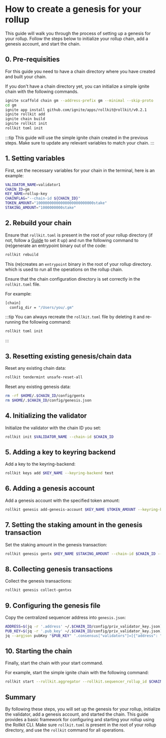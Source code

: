 # How to create a genesis for your rollup

This guide will walk you through the process of setting up a genesis for your rollup. Follow the steps below to initialize your rollup chain, add a genesis account, and start the chain.

## 0. Pre-requisities 

For this guide you need to have a chain directory where you have created and built your chain. 

If you don't have a chain directory yet, you can initialize a simple ignite chain with the following commands. 

```sh
ignite scaffold chain gm --address-prefix gm --minimal --skip-proto
cd gm
ignite app install github.com/ignite/apps/rollkit@rollkit/v0.2.1
ignite rollkit add
ignite chain build
ignite rollkit init
rollkit toml init
```

:::tip
This guide will use the simple ignite chain created in the previous steps. Make sure to update any relevant variables to match your chain. 
:::

## 1. Setting variables

First, set the necessary variables for your chain in the terminal, here is an example:

```sh
VALIDATOR_NAME=validator1
CHAIN_ID=gm
KEY_NAME=rollup-key
CHAINFLAG="--chain-id ${CHAIN_ID}"
TOKEN_AMOUNT="10000000000000000000000000stake"
STAKING_AMOUNT="1000000000stake"
```

## 2. Rebuild your chain

Ensure that `rollkit.toml` is present in the root of your rollup directory (if not, follow a [Guide](/guides/use-rollkit-cli) to set it up) and run the following command to (re)generate an entrypoint binary out of the code:

```sh
rollkit rebuild
```

This (re)creates an `entrypoint` binary in the root of your rollup directory. which is used to run all the operations on the rollup chain.

Ensure that the chain configuration directory is set correctly in the `rollkit.toml` file.

For example:

```sh
[chain]
  config_dir = "/Users/you/.gm"
```

:::tip
You can always recreate the `rollkit.toml` file by deleting it and re-running the following command:

```sh
rollkit toml init
```
:::

## 3. Resetting existing genesis/chain data

Reset any existing chain data:

```sh
rollkit tendermint unsafe-reset-all
```

Reset any existing genesis data:

```sh
rm -rf $HOME/.$CHAIN_ID/config/gentx
rm $HOME/.$CHAIN_ID/config/genesis.json
```

## 4. Initializing the validator

Initialize the validator with the chain ID you set:

```sh
rollkit init $VALIDATOR_NAME --chain-id $CHAIN_ID
```

## 5. Adding a key to keyring backend

Add a key to the keyring-backend:

```sh
rollkit keys add $KEY_NAME --keyring-backend test
```

## 6. Adding a genesis account

Add a genesis account with the specified token amount:

```sh
rollkit genesis add-genesis-account $KEY_NAME $TOKEN_AMOUNT --keyring-backend test
```

## 7. Setting the staking amount in the genesis transaction

Set the staking amount in the genesis transaction:

```sh
rollkit genesis gentx $KEY_NAME $STAKING_AMOUNT --chain-id $CHAIN_ID --keyring-backend test
```

## 8. Collecting genesis transactions

Collect the genesis transactions:

```sh
rollkit genesis collect-gentxs
```

## 9. Configuring the genesis file

Copy the centralized sequencer address into `genesis.json`:

```sh
ADDRESS=$(jq -r '.address' ~/.$CHAIN_ID/config/priv_validator_key.json)
PUB_KEY=$(jq -r '.pub_key' ~/.$CHAIN_ID/config/priv_validator_key.json)
jq --argjson pubKey "$PUB_KEY" '.consensus["validators"]=[{"address": "'$ADDRESS'", "pub_key": $pubKey, "power": "1000", "name": "Rollkit Sequencer"}]' ~/.$CHAIN_ID/config/genesis.json > temp.json && mv temp.json ~/.$CHAIN_ID/config/genesis.json
```

## 10. Starting the chain

Finally, start the chain with your start command.

For example, start the simple ignite chain with the following command:

```sh
rollkit start --rollkit.aggregator --rollkit.sequencer_rollup_id $CHAIN_ID
```

## Summary

By following these steps, you will set up the genesis for your rollup, initialize the validator, add a genesis account, and started the chain. This guide provides a basic framework for configuring and starting your rollup using the Rollkit CLI. Make sure `rollkit.toml` is present in the root of your rollup directory, and use the `rollkit` command for all operations.
